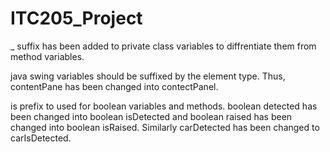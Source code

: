 # ITC205_Project

_ suffix has been added to private class variables to diffrentiate them from method variables.

java swing variables should be suffixed by the element type. Thus, contentPane has been changed into contectPanel.

is prefix to used for boolean variables and methods. boolean detected has been changed into boolean isDetected and boolean raised has been changed into boolean isRaised. Similarly carDetected has been changed to carIsDetected.
